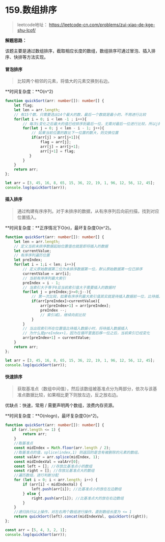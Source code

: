 # 159.数组排序

> leetcode地址： https://leetcode-cn.com/problems/zui-xiao-de-kge-shu-lcof/

**解题思路：**

该题主要是通过数组排序，截取相应长度的数组，数组排序可通过冒泡、插入排序、快排等方法实现。



#### 冒泡排序

> 比较两个相邻的元素，将值大的元素交换到右边。

**时间复杂度：**O(n^2)

````typescript
function quickSort(arr: number[]): number[] {
    let flag;
    let len = arr.length;
    // 有15个数，只需要选出14个最大的数，最后一个数就是最小的，不用进行比较
    for(let i = 0; i < len -1 ; i++){
        // 每次i变化之后最大的值已经排序到最后一位，无需对最后一位进行比较，所以j的最大值为len-i-1
        for(let j = 0; j < len - i - 1; j++){
            // 如果当前位置的数比下一位置的数大，则交换位置
            if(arr[j] > arr[j+1]){
                flag = arr[j];
                arr[j] = arr[j+1];
                arr[j+1] = flag;
           }
        }
    }
    return arr;
};

let arr = [3, 45, 16, 8, 65, 15, 36, 22, 19, 1, 96, 12, 56, 12, 45];
console.log(quickSort(arr));

````



#### 插入排序

> 通过构建有序序列。对于未排序的数据，从有序序列后向前扫描，找到对应位置插入。

**时间复杂度：**正序情况下O(n)，最坏复杂度O(n^2)。

````typescript
function quickSort(arr: number[]): number[] {
    let len = arr.length;
    // 定义当前未排序数据起始位置值也就是即将插入的数据
    let currentValue;
    // 有序序列遍历位置
    let preIndex;
    for(let i = 1;i < len; i++){
        // 定义原始数据第二位为未排序数据第一位，默认原始数据第一位已排序
        currentValue = arr[i];
        // 当前有序序列最大索引
        preIndex = i - 1;
        // 当索引大于等于0且当前索引值大于需要插入的数据时
        for(let j = preIndex;j>=0;j--){
            // 第一次比较，如果有序序列最大索引值其实就是待插入数据前一位，比待插入数据大，则后移一位
            if(arr[preIndex]>currentValue){
                arr[preIndex+1] = arr[preIndex];
                preIndex --;
                // 索引减1，继续向前比较
            }
        }
        // 当出现索引所在位置值比待插入数据小时，将待插入数据插入
        // 为什么是preIndex+1，因为在循环里面后移一位之后，当前索引已经变化
        arr[preIndex+1] = currentValue;
    }
    return arr;
};

let arr = [3, 45, 16, 8, 65, 15, 36, 22, 19, 1, 96, 12, 56, 12, 45];
console.log(quickSort(arr));
````



#### 快速排序

> 获取基准点（数组中间值），然后该数组被基准点分为两部分，依次与该基准点数据比较，如果相比更下则放左边，反之放右边。

优缺点：快速，常用 / 需要声明两个数组，浪费内存资源。

**时间复杂度：**O(nlogn)，最坏复杂度O(n^2)。

````typescript
function quickSort(arr: number[]): number[] {
   if (arr.length <= 1) {
   		return arr;
   	}
   	//取基准点
   	const midIndex = Math.floor(arr.length / 2);
   	//取基准点的值，splice(index,1) 则返回的是含有被删除的元素的数组。
   	const valArr = arr.splice(midIndex, 1);
   	const midIndexVal = valArr[0];
   	const left = []; //存放比基准点小的数组
   	const right = []; //存放比基准点大的数组
   	//遍历数组，进行判断分配
   	for (let i = 0; i < arr.length; i++) {
   		if (arr[i] < midIndexVal) {
   			left.push(arr[i]); //比基准点小的放在左边数组
   		} else {
   			right.push(arr[i]); //比基准点大的放在右边数组
   		}
   	}
   	//递归执行以上操作，对左右两个数组进行操作，直到数组长度为 <= 1
	return quickSort(left).concat(midIndexVal, quickSort(right));
};

const arr = [5, 4, 3, 2, 1];
console.log(quickSort(arr));

````

